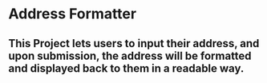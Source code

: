 # Address Formatter

## This Project lets users to input their address, and upon submission, the address will be formatted and displayed back to them in a readable way.
